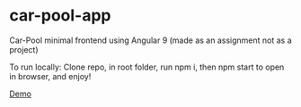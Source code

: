 # car-pool-app

Car-Pool minimal frontend using Angular 9 (made as an assignment not as a project)

To run locally:
Clone repo, in root folder, run npm i, then npm start to open in browser, and enjoy!

[Demo](https://soapbox.wistia.com/videos/RopjFRFYRF)
